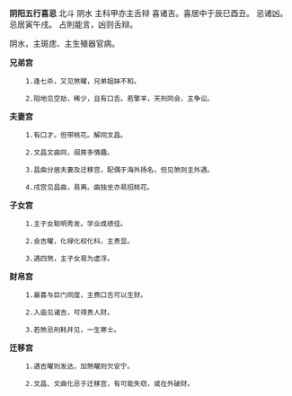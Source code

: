 **阴阳五行喜忌**
北斗 阴水 主科甲亦主舌辩
喜诸吉。喜居中于辰巳酉丑。
忌诸凶。忌居寅午戌。
占則能言，凶则舌辩。

阴水，主斑痣、主生殖器官病。

**兄弟宫**
```
    1.逢七杀，又见煞曜，兄弟姐妹不和。

    2.陷地见空劫，稀少，且有口舌。若擎羊，天刑同会，主争讼。
```

**夫妻宫**
```
    1.有口才。但带桃花。解同文昌。

    2.文昌文曲同，闺房多情趣。

    3.昌曲分居夫妻及迁移宫，配偶于海外扬名，但见煞则主外遇。

    4.戌宫见昌曲，易离。曲独坐亦易招桃花。
```

**子女宫**
```
    1.主子女聪明秀发。学业成绩佳。

    2.会吉曜，化禄化权化科，主贵显。

    3.遇四煞，主子女易为虚浮。
```

**财帛宫**
```
    1.最喜与巨门同度，主费口舌可以生财。

    2.入庙见诸吉，可得贵人财。

    3.若煞忌刑耗并见，一生寒士。
```

**迁移宫**
```
    1.遇吉曜则发达，加煞曜则欠安宁。

    2.文昌、文曲化忌于迁移宫，有可能失窃，或在外破财。
```